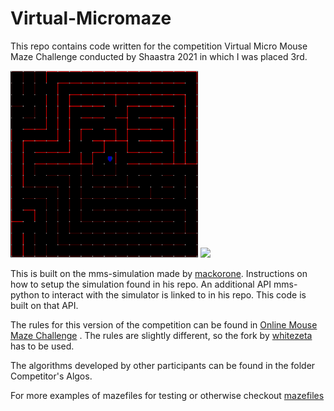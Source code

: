 # Virtual-Micromaze

This repo contains code written for the competition
Virtual Micro Mouse Maze Challenge conducted by Shaastra 2021 in which
I was placed 3rd.

<img src='./maze-pic.png' width=300>
<img src='https://user-images.githubusercontent.com/64144419/126291890-51668b96-0e0a-43ee-862b-d6d5eb79bf48.png' width=300>


This is built on the mms-simulation made by [mackorone](https://github.com/mackorone/mms).
Instructions on how to setup the simulation found in his repo. An 
additional API mms-python to interact with the simulator is linked
to in his repo. This code is built on that API.

The rules for this version of the competition can be found in 
[Online Mouse Maze Challenge](<./Online Mouse Maze Challenge PS.pdf>) . The rules are slightly different, so
the fork by [whitezeta](https://github.com/whitezeta/mms) has to be used.

The algorithms developed by other participants can be found in the
folder Competitor's Algos.

For more examples of mazefiles for testing or otherwise checkout [mazefiles](https://github.com/micromouseonline/mazefiles)

